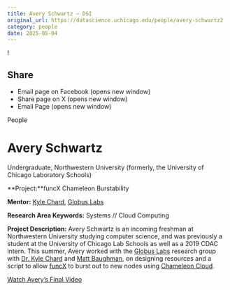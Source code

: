 ```yaml
---
title: Avery Schwartz – DSI
original_url: https://datascience.uchicago.edu/people/avery-schwartz2
category: people
date: 2025-05-04
---
```


<!-- Table-like structure detected -->

!

## Share

* Email page on Facebook (opens new window)
* Share page on X (opens new window)
* Email Page (opens new window)

<!-- Table-like structure detected -->

People

# Avery Schwartz

Undergraduate, Northwestern University
(formerly, the University of Chicago Laboratory Schools)

**Project:**funcX Chameleon Burstability

**Mentor:** [Kyle Chard](https://computerscience.uchicago.edu/people/profile/kyle-chard/), [Globus Labs](https://labs.globus.org/)

**Research Area Keywords:** Systems // Cloud Computing

**Project Description:** Avery Schwartz is an incoming freshman at Northwestern University studying computer science, and was previously a student at the University of Chicago Lab Schools as well as a 2019 CDAC intern. This summer, Avery worked with the [Globus Labs](https://labs.globus.org/people.html) research group with [Dr. Kyle Chard](https://kylechard.com/) and [Matt Baughman](https://computerscience.uchicago.edu/people/profile/matthew-baughman/), on designing resources and a script to allow [funcX](https://funcx.org/) to burst out to new nodes using [Chameleon Cloud](https://www.chameleoncloud.org/).

[Watch Avery’s Final Video](https://www.youtube.com/watch?v=TuxdTLe6840&list=PL0IrIAIuK93E7cbGQFuGn8NWltNYDwxMh&index=5)